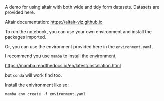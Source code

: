 A demo for using altair with both wide and tidy form datasets. Datasets are provided here.

Altair documentation:
https://altair-viz.github.io

To run the notebook, you can use your own environment and install the packages imported.

Or, you can use the environment provided here in the `environment.yaml`. 

I recommend you use `mamba` to install the environment,

https://mamba.readthedocs.io/en/latest/installation.html

but `conda` will work find too.

Install the enivironment like so:

```
mamba env create -f environment.yaml
```